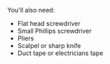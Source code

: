 You'll also need:

- Flat head screwdriver
- Small Phillips screwdriver
- Pliers
- Scalpel or sharp knife
- Duct tape or electricians tape
